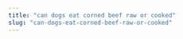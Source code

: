 ```yaml
---
title: "can dogs eat corned beef raw or cooked"
slug: "can-dogs-eat-corned-beef-raw-or-cooked"
---
```


